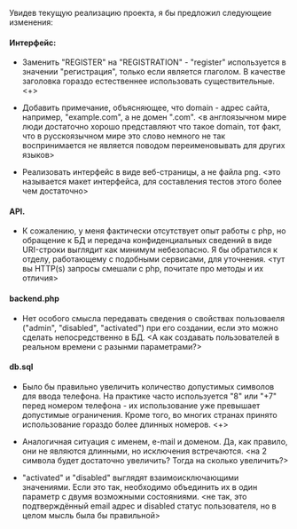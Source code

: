 Увидев текущую реализацию проекта, я бы предложил следующеие изменения:


#### Интерфейс:

 - Заменить "REGISTER" на "REGISTRATION" - "register" используется в значении "регистрация", только если является глаголом. В качестве заголовка гораздо естественнее использовать существительные. 
<+>

 - Добавить примечание, объясняющее, что domain - адрес сайта, например, "example.com", а не домен ".com". 
<в англоязычном мире люди достаточно хорошо представляют что такое domain, тот факт, что в русскоязычном мире это слово немного не так воспринимается не является поводом переименовывать для других языков>
 - Реализовать интерфейс в виде веб-страницы, а не файла png. 
<это называется макет интерфейса, для составления тестов этого более чем достаточно>

#### API. 

 - К сожалению, у меня фактически отсутствует опыт работы с php, но обращение к БД и передача конфиденциальных сведений в виде URI-строки выглядит как минимум небезопасно. Я бы обратился к отделу, работающему с подобными сервисами, для уточнения. 
<тут вы HTTP(s) запросы смешали с php, почитате про методы и их отличия>

#### backend.php 

 - Нет особого смысла передавать сведения о свойствах пользоваеля ("admin", "disabled", "activated") при его создании, если это можно сделать непосредственно в БД.
<А как создавать пользователей в реальном времени с разынми параметрами?>

#### db.sql
 
 - Было бы правильно увеличить количество допустимых символов для ввода телефона. На практике часто используется "8" или "+7" перед номером телефона - их использование уже превышает допустимые ограничения. Кроме того, во многих странах принято использование гораздо более длинных номеров. 
<+>
 
 - Аналогичная ситуация с именем, e-mail и доменом. Да, как правило, они не являются длинными, но исключения встречаются. 
 <на 2 символа будет достаточно увеличить? Тогда на сколько увеличить?>

 - "activated" и "disabled" выглядят взаимоисключающими значениями. Если это так, необходимо объединить их в один параметр с двумя возможными состояниями. 
<не так, это подтверждённый email адрес и disabled статус пользователя, но в целом мысль была бы правильной>
